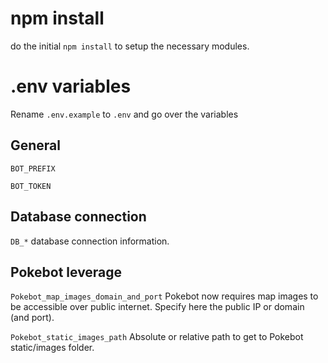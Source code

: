 # npm install

do the initial `npm install` to setup the necessary modules.

# .env variables

Rename `.env.example` to `.env` and go over the variables

## General

`BOT_PREFIX`

`BOT_TOKEN`

## Database connection

`DB_*` database connection information.

## Pokebot leverage

`Pokebot_map_images_domain_and_port` Pokebot now requires map images to be accessible over public internet. Specify here the public IP or domain (and port).

`Pokebot_static_images_path` Absolute or relative path to get to Pokebot static/images folder.
